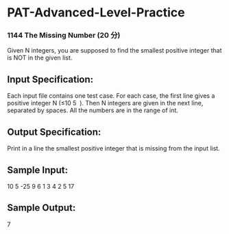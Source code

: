# PAT-Advanced-Level-Practice
### 1144 The Missing Number (20 分)
Given N integers, you are supposed to find the smallest positive integer that is NOT in the given list.
## Input Specification:
Each input file contains one test case. For each case, the first line gives a positive integer N (≤10
​5
​​ ). Then N integers are given in the next line, separated by spaces. All the numbers are in the range of int.
## Output Specification:
Print in a line the smallest positive integer that is missing from the input list.
## Sample Input:
10
5 -25 9 6 1 3 4 2 5 17
## Sample Output:
7
